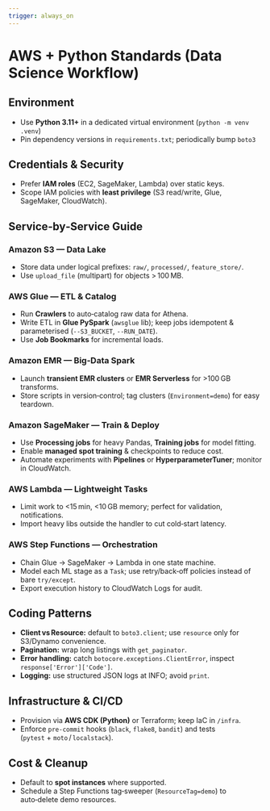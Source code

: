 ```yaml
---
trigger: always_on
---
```


# AWS + Python Standards (Data Science Workflow)

## Environment
- Use **Python 3.11+** in a dedicated virtual environment (`python -m venv .venv`)
- Pin dependency versions in `requirements.txt`; periodically bump `boto3`

## Credentials & Security
- Prefer **IAM roles** (EC2, SageMaker, Lambda) over static keys.
- Scope IAM policies with **least privilege** (S3 read/write, Glue, SageMaker, CloudWatch).  

## Service‑by‑Service Guide
### Amazon S3 — Data Lake
- Store data under logical prefixes: `raw/`, `processed/`, `feature_store/`.
- Use `upload_file` (multipart) for objects > 100 MB.

### AWS Glue — ETL & Catalog
- Run **Crawlers** to auto‑catalog raw data for Athena.
- Write ETL in **Glue PySpark** (`awsglue` lib); keep jobs idempotent & parameterised (`--S3_BUCKET`, `--RUN_DATE`).
- Use **Job Bookmarks** for incremental loads.

### Amazon EMR — Big‑Data Spark
- Launch **transient EMR clusters** or **EMR Serverless** for >100 GB transforms.
- Store scripts in version‑control; tag clusters (`Environment=demo`) for easy teardown.

### Amazon SageMaker — Train & Deploy
- Use **Processing jobs** for heavy Pandas, **Training jobs** for model fitting.
- Enable **managed spot training** & checkpoints to reduce cost.
- Automate experiments with **Pipelines** or **HyperparameterTuner**; monitor in CloudWatch.

### AWS Lambda — Lightweight Tasks
- Limit work to <15 min, <10 GB memory; perfect for validation, notifications.
- Import heavy libs outside the handler to cut cold‑start latency.

### AWS Step Functions — Orchestration
- Chain Glue → SageMaker → Lambda in one state machine.
- Model each ML stage as a `Task`; use retry/back‑off policies instead of bare `try/except`.
- Export execution history to CloudWatch Logs for audit.

## Coding Patterns
- **Client vs Resource:** default to `boto3.client`; use `resource` only for S3/Dynamo convenience.
- **Pagination:** wrap long listings with `get_paginator`.
- **Error handling:** catch `botocore.exceptions.ClientError`, inspect `response['Error']['Code']`.
- **Logging:** use structured JSON logs at INFO; avoid `print`.

## Infrastructure & CI/CD
- Provision via **AWS CDK (Python)** or Terraform; keep IaC in `/infra`.
- Enforce `pre‑commit` hooks (`black`, `flake8`, `bandit`) and tests (`pytest` + `moto` / `localstack`).

## Cost & Cleanup
- Default to **spot instances** where supported.
- Schedule a Step Functions tag‑sweeper (`ResourceTag=demo`) to auto‑delete demo resources.